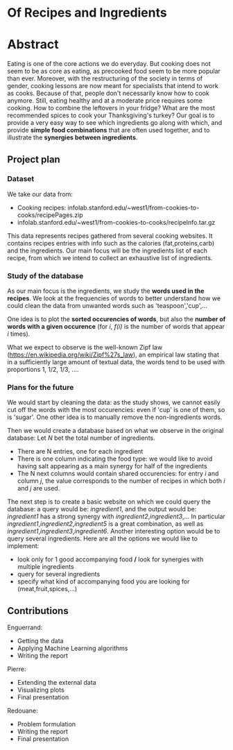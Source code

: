 # Of Recipes and Ingredients

# Abstract
Eating is one of the core actions we do everyday. But cooking does not seem to be as core as eating, as precooked food seem to be more popular than ever. Moreover, with the restructuring of the society in terms of gender, cooking lessons are now meant for specialists that intend to work as cooks. Because of that, people don't necessarily know how to cook anymore.
Still, eating healthy and at a moderate price requires some cooking. How to combine the leftovers in your fridge? What are the most recommended spices to cook your Thanksgiving's turkey?
Our goal is to provide a very easy way to see which ingredients go along with which, and provide **simple food combinations** that are often used together, and to illustrate the **synergies between ingredients**.

## Project plan

### Dataset

We take our data from:
* Cooking recipes: infolab.stanford.edu/~west1/from-cookies-to-cooks/recipePages.zip 
* infolab.stanford.edu/~west1/from-cookies-to-cooks/recipeInfo.tar.gz

This data represents recipes gathered from several cooking websites. It contains recipes entries with info such as the calories (fat,proteins,carb) and the ingredients. Our main focus will be the ingredients list of each recipe, from which we intend to collect an exhaustive list of ingredients.

### Study of the database

As our main focus is the ingredients, we study the **words used in the recipes**. We look at the frequencies of words to better understand how we could clean the data from unwanted words such as 'teaspoon','cup',...

One idea is to plot the **sorted occurencies of words**, but also the **number of words with a given occurence** (for *i*, *f(i)* is the number of words that appear *i* times).

What we expect to observe is the well-known Zipf law (https://en.wikipedia.org/wiki/Zipf%27s_law), an empirical law stating that in a sufficiently large amount of textual data, the words tend to be used with proportions 1, 1/2, 1/3, ....

### Plans for the future

We would start by cleaning the data: as the study shows, we cannot easily cut off the words with the most occurencies: even if 'cup' is one of them, so is 'sugar'. One other idea is to manually remove the non-ingredients words.

Then we would create a database based on what we observe in the original database: Let *N* bet the total number of ingredients.
* There are N entries, one for each ingredient
* There is one column indicating the food type: we would like to avoid having salt appearing as a main synergy for half of the ingredients
* The N next columns would contain shared occurencies: for entry *i* and column *j*, the value corresponds to the number of recipes in which both *i* and *j* are used.

The next step is to create a basic website on which we could query the database: a query would be: *ingredient1*, and the output would be:
*ingredient1* has a strong synergy with *ingredient2*,*ingredient3*,...
In particular *ingredient1*,*ingredient2*,*ingredient5* is a great combination,
as well as *ingredient1*,*ingredient3*,*ingredient6*.
Another interesting option would be to query several ingredients.
Here are all the options we would like to implement:
* look only for 1 good accompanying food **/** look for synergies with multiple ingredients
* query for several ingredients
* specify what kind of accompanying food you are looking for (meat,fruit,spices,...)


## Contributions

Enguerrand:
- Getting the data
- Applying Machine Learning algorithms
- Writing the report

Pierre:
- Extending the external data
- Visualizing plots
- Final presentation

Redouane:
- Problem formulation
- Writing the report
- Final presentation

